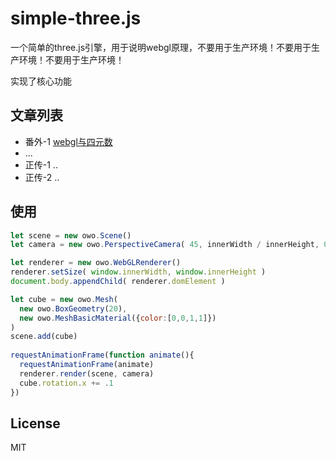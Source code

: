 # simple-three.js
一个简单的three.js引擎，用于说明webgl原理，不要用于生产环境！不要用于生产环境！不要用于生产环境！

实现了核心功能

## 文章列表
* 番外-1 [webgl与四元数](https://github.com/dwqdaiwenqi/simple-three.js/blob/master/webgl%26quaternions.MD)
* ...
* 正传-1  ..
* 正传-2  ..

## 使用
```js
let scene = new owo.Scene()
let camera = new owo.PerspectiveCamera( 45, innerWidth / innerHeight, 0.1, 1000)

let renderer = new owo.WebGLRenderer()
renderer.setSize( window.innerWidth, window.innerHeight )
document.body.appendChild( renderer.domElement )

let cube = new owo.Mesh(
  new owo.BoxGeometry(20),
  new owo.MeshBasicMaterial({color:[0,0,1,1]})
)
scene.add(cube)
    
requestAnimationFrame(function animate(){
  requestAnimationFrame(animate)
  renderer.render(scene, camera)
  cube.rotation.x += .1
})

```

## License

MIT
